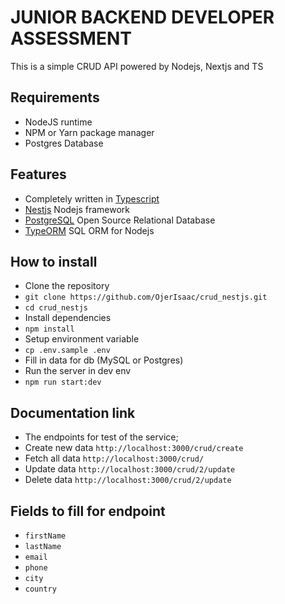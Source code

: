 # JUNIOR BACKEND DEVELOPER ASSESSMENT
This is a simple CRUD API powered by Nodejs, Nextjs and TS

## Requirements
- NodeJS runtime
- NPM or Yarn package manager
- Postgres Database

## Features
- Completely written in [Typescript](https://typescriptlang.org/)
- [Nestjs](https://github.com/nestjs/nest) Nodejs framework
- [PostgreSQL](https://www.postgresql.org/docs/) Open Source Relational Database
- [TypeORM](https://typeorm.io/) SQL ORM for Nodejs

## How to install
- Clone the repository
- `git clone https://github.com/OjerIsaac/crud_nestjs.git`
- `cd crud_nestjs`
- Install dependencies
- `npm install`
- Setup environment variable
- `cp .env.sample .env`
- Fill in data for db (MySQL or Postgres)
- Run the server in dev env
- `npm run start:dev`

## Documentation link
- The endpoints for test of the service;
- Create new data `http://localhost:3000/crud/create`
- Fetch all data `http://localhost:3000/crud/`
- Update data `http://localhost:3000/crud/2/update`
- Delete data `http://localhost:3000/crud/2/update`

## Fields to fill for endpoint
- `firstName`
- `lastName`
- `email`
- `phone`
- `city`
- `country`
